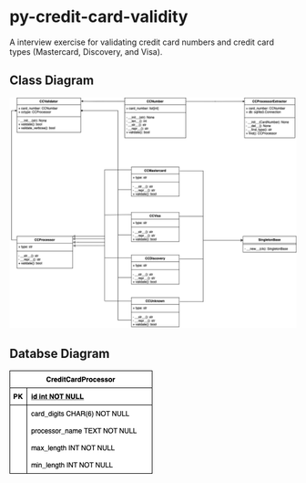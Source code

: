# py-credit-card-validity
A interview exercise for validating credit card numbers and credit card types (Mastercard, Discovery, and Visa).



## Class Diagram
![](./diagrams/Class_Diagrams.png)

## Databse Diagram
![](./diagrams/Database%20Diagram.png)